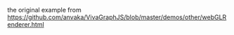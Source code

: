 the original example from https://github.com/anvaka/VivaGraphJS/blob/master/demos/other/webGLRenderer.html
